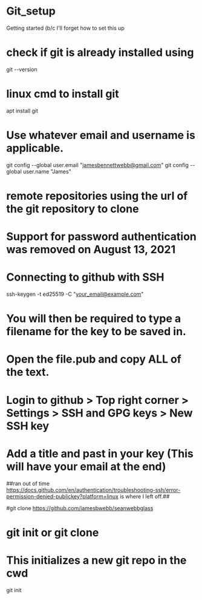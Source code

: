 # Git_setup
Getting started (b/c I'll forget how to set this up

# check if git is already installed using
git --version

# linux cmd to install git
apt install git

# Use whatever email and username is applicable.
git config --global user.email "jamesbennettwebb@gmail.com"
git config --global user.name "James"

# remote repositories using the url of the git repository to clone
# Support for password authentication was removed on August 13, 2021
# Connecting to github with SSH
ssh-keygen -t ed25519 -C "your_email@example.com"
# You will then be required to type a filename for the key to be saved in.
# Open the file.pub and copy ALL of the text.
# Login to github > Top right corner > Settings > SSH and GPG keys > New SSH key
# Add a title and past in your key (This will have your email at the end)

##ran out of time https://docs.github.com/en/authentication/troubleshooting-ssh/error-permission-denied-publickey?platform=linux is where I left off.##


#git clone https://github.com/jamesbwebb/seanwebbglass

# git init or git clone
# This initializes a new git repo in the cwd
git init
